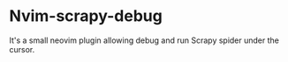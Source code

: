 # Nvim-scrapy-debug

It's a small neovim plugin allowing debug and run Scrapy spider under the cursor.
